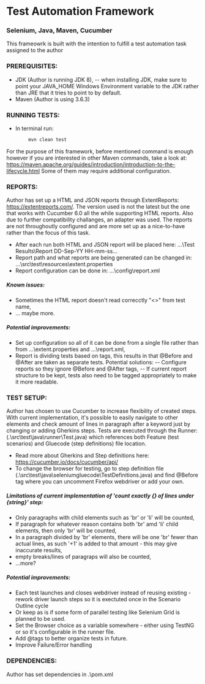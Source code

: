 # Test Automation Framework
### Selenium, Java, Maven, Cucumber 

This frameowrk is built with the intention to fulfill a test automation task assigned to the author

### PREREQUISITES:

 - JDK (Author is running JDK 8),
 -- when installing JDK, make sure to point your JAVA_HOME Windows Environment variable to the JDK rather than JRE that it tries to point to by default.
 - Maven (Author is using 3.6.3)

### RUNNING TESTS:
  - In terminal run:
```sh
        mvn clean test
```
For the purpose of this framework, before mentioned command is enough however if you are interested in other Maven commands, take a look at:
https://maven.apache.org/guides/introduction/introduction-to-the-lifecycle.html
Some of them may require additional configuration.

### REPORTS:
Author has set up a HTML and JSON reports through ExtentReports: https://extentreports.com/.
The version used is not the latest but the one that works with Cucumber 6.0 all the while supporting HTML reports. Also due to further compatibility challanges, an adapter was used. The reports are not throughoutly configured and are more set up as a nice-to-have rather than the focus of this task.

- After each run both HTML and JSON report will be placed here:
...\Test Results\Report DD-Sep-YY HH-mm-ss\...
- Report path and what reports are being generated can be changed in: 
...\src\test\resources\extent.properties
- Report configuration can be done in:
...\config\report.xml

##### Known issues:
- Sometimes the HTML report doesn't read correcctly "<>" from test name,
- ... maybe more.

##### Potential improvements:
- Set up configuration so all of it can be done from a single file rather than from ...\extent.properties and ...\report.xml,
- Report is dividing tests based on tags, this results in that @Before and @After are taken as separate tests. Potential solutions:
-- Configure reports so they ignore @Before and @After tags,
-- If current report structure to be kept, tests also need to be tagged appropriately to make it more readable.

### TEST SETUP:
Author has chosen to use Cucumber to increase flexibility of created steps. With current implementation, it's possible to easily navigate to other elements and check amount of lines in paragraph after a keyword just by changing or adding Gherkins steps.
Tests are executed through the Runner: (.\src\test\java\runner\Test.java) which references both Feature (test scenarios) and Gluecode (step definitions) file location.
- Read more about Gherkins and Step definitions here: https://cucumber.io/docs/cucumber/api/
- To change the browser for testing, go to step definition file (.\src\test\java\seleniumgluecode\TestDefinitions.java) and find @Before tag where you can uncomment Firefox webdriver or add your own.

##### Limitations of current implementation of 'count exactly {} of lines under {string}' step:
- Only paragraphs with child elements such as 'br' or 'li' will be counted,
- If paragraph for whatever reason contains both 'br' amd 'li' child elements, then only 'br' will be counted,
- In a paragraph divided by 'br' elements, there will be one 'br' fewer than actual lines, as such '+1' is added to that amount - this may give inaccurate results,
- empty breaks/lines of paragraps will also be counted,
- ...more?

##### Potential improvements:
- Each test launches and closes webdriver instead of reusing existing - rework driver launch steps so it is exectuted once in the Scenario Outline cycle
- Or keep as is if some form of parallel testing like Selenium Grid is planned to be used.
- Set the Browser choice as a variable somewhere - either using TestNG or so it's configurable in the runner file.
- Add @tags to better organize tests in future.
- Improve Failure/Error handling

### DEPENDENCIES:
Author has set dependencies in .\pom.xml

